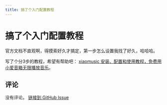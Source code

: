 ```yaml
---
title: 搞了个入门配置教程
---
```


# 搞了个入门配置教程

官方文档不直观啊，得摸索好久才搞定，第一步怎么设置我找了好久，哈哈哈。

写了个分3步的教程，希望有帮助吧： [xiaomusic 安装、配置和使用教程，免费用小爱音箱无限播放音乐](https://garymeng.com/cn/3317.html)。

## 评论

没有评论。
[链接到 GitHub Issue](https://github.com/hanxi/xiaomusic/issues/389)
